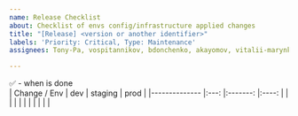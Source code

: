 ```yaml
---
name: Release Checklist
about: Checklist of envs config/infrastructure applied changes
title: "[Release] <version or another identifier>"
labels: 'Priority: Critical, Type: Maintenance'
assignees: Tony-Pa, vospitannikov, bdonchenko, akayomov, vitalii-marynkevych

---
```


:white_check_mark:   -  when is done
<br>
| Change / Env 	| dev 	| staging 	| prod 	|
|--------------	|:---:	|:-------:	|:----:	|
|              	|     	|         	|      	|
|              	|     	|         	|      	|

